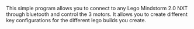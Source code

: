 This simple program allows you to connect to any Lego Mindstorm 2.0 NXT through bluetooth and control the 3 motors.  It allows you to create different key configurations for the different lego builds you create.